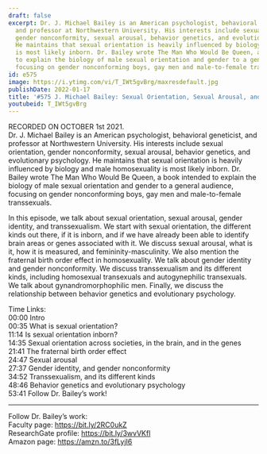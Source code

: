 ```yaml
---
draft: false
excerpt: Dr. J. Michael Bailey is an American psychologist, behavioral geneticist,
  and professor at Northwestern University. His interests include sexual orientation,
  gender nonconformity, sexual arousal, behavior genetics, and evolutionary psychology.
  He maintains that sexual orientation is heavily influenced by biology and male homosexuality
  is most likely inborn. Dr. Bailey wrote The Man Who Would Be Queen, a book intended
  to explain the biology of male sexual orientation and gender to a general audience,
  focusing on gender nonconforming boys, gay men and male-to-female transsexuals.
id: e575
image: https://i.ytimg.com/vi/T_IWt5gvBrg/maxresdefault.jpg
publishDate: 2022-01-17
title: '#575 J. Michael Bailey: Sexual Orientation, Sexual Arousal, and Gender Identity'
youtubeid: T_IWt5gvBrg
---
```

RECORDED ON OCTOBER 1st 2021.  
Dr. J. Michael Bailey is an American psychologist, behavioral geneticist, and professor at Northwestern University. His interests include sexual orientation, gender nonconformity, sexual arousal, behavior genetics, and evolutionary psychology. He maintains that sexual orientation is heavily influenced by biology and male homosexuality is most likely inborn. Dr. Bailey wrote The Man Who Would Be Queen, a book intended to explain the biology of male sexual orientation and gender to a general audience, focusing on gender nonconforming boys, gay men and male-to-female transsexuals.

In this episode, we talk about sexual orientation, sexual arousal, gender identity, and transsexualism. We start with sexual orientation, the different kinds out there, if it is inborn, and if we have already been able to identify brain areas or genes associated with it. We discuss sexual arousal, what is it, how it is measured, and femininity-masculinity. We also mention the fraternal birth order effect in homosexuality. We talk about gender identity and gender nonconformity. We discuss transsexualism and its different kinds, including homosexual transexuals and autogynephilic transexuals. We talk about gynandromorphophilic men. Finally, we discuss the relationship between behavior genetics and evolutionary psychology.

Time Links:  
00:00 Intro  
00:35  What is sexual orientation?  
11:14  Is sexual orientation inborn?  
14:35  Sexual orientation across societies, in the brain, and in the genes  
21:41  The fraternal birth order effect  
24:47  Sexual arousal  
27:37  Gender identity, and gender nonconformity  
34:52  Transsexualism, and its different kinds  
48:46  Behavior genetics and evolutionary psychology  
53:41  Follow Dr. Bailey’s work!

---

Follow Dr. Bailey’s work:  
Faculty page: https://bit.ly/2RC0ukZ  
ResearchGate profile: https://bit.ly/3wvVKfl  
Amazon page: https://amzn.to/3fLyjI6
